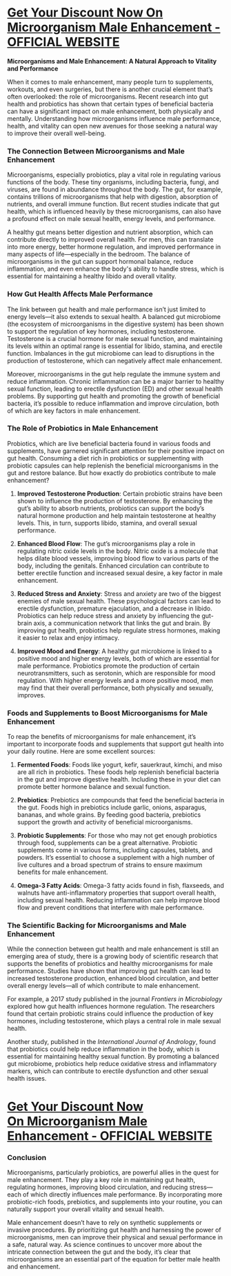 <h1><a href="https://realprimeshop.com/order-microorganism"><strong>Get Your Discount Now On Microorganism Male Enhancement - OFFICIAL WEBSITE<br /></strong></a></h1>
<p><strong>Microorganisms and Male Enhancement: A Natural Approach to Vitality and Performance</strong></p>
<p>When it comes to male enhancement, many people turn to supplements, workouts, and even surgeries, but there is another crucial element that&rsquo;s often overlooked: the role of microorganisms. Recent research into gut health and probiotics has shown that certain types of beneficial bacteria can have a significant impact on male enhancement, both physically and mentally. Understanding how microorganisms influence male performance, health, and vitality can open new avenues for those seeking a natural way to improve their overall well-being.</p>
<h3>The Connection Between Microorganisms and Male Enhancement</h3>
<p>Microorganisms, especially probiotics, play a vital role in regulating various functions of the body. These tiny organisms, including bacteria, fungi, and viruses, are found in abundance throughout the body. The gut, for example, contains trillions of microorganisms that help with digestion, absorption of nutrients, and overall immune function. But recent studies indicate that gut health, which is influenced heavily by these microorganisms, can also have a profound effect on male sexual health, energy levels, and performance.</p>
<p>A healthy gut means better digestion and nutrient absorption, which can contribute directly to improved overall health. For men, this can translate into more energy, better hormone regulation, and improved performance in many aspects of life&mdash;especially in the bedroom. The balance of microorganisms in the gut can support hormonal balance, reduce inflammation, and even enhance the body's ability to handle stress, which is essential for maintaining a healthy libido and overall vitality.</p>
<h3>How Gut Health Affects Male Performance</h3>
<p>The link between gut health and male performance isn&rsquo;t just limited to energy levels&mdash;it also extends to sexual health. A balanced gut microbiome (the ecosystem of microorganisms in the digestive system) has been shown to support the regulation of key hormones, including testosterone. Testosterone is a crucial hormone for male sexual function, and maintaining its levels within an optimal range is essential for libido, stamina, and erectile function. Imbalances in the gut microbiome can lead to disruptions in the production of testosterone, which can negatively affect male enhancement.</p>
<p>Moreover, microorganisms in the gut help regulate the immune system and reduce inflammation. Chronic inflammation can be a major barrier to healthy sexual function, leading to erectile dysfunction (ED) and other sexual health problems. By supporting gut health and promoting the growth of beneficial bacteria, it&rsquo;s possible to reduce inflammation and improve circulation, both of which are key factors in male enhancement.</p>
<h3>The Role of Probiotics in Male Enhancement</h3>
<p>Probiotics, which are live beneficial bacteria found in various foods and supplements, have garnered significant attention for their positive impact on gut health. Consuming a diet rich in probiotics or supplementing with probiotic capsules can help replenish the beneficial microorganisms in the gut and restore balance. But how exactly do probiotics contribute to male enhancement?</p>
<ol>
<li>
<p><strong>Improved Testosterone Production</strong>: Certain probiotic strains have been shown to influence the production of testosterone. By enhancing the gut&rsquo;s ability to absorb nutrients, probiotics can support the body&rsquo;s natural hormone production and help maintain testosterone at healthy levels. This, in turn, supports libido, stamina, and overall sexual performance.</p>
</li>
<li>
<p><strong>Enhanced Blood Flow</strong>: The gut&rsquo;s microorganisms play a role in regulating nitric oxide levels in the body. Nitric oxide is a molecule that helps dilate blood vessels, improving blood flow to various parts of the body, including the genitals. Enhanced circulation can contribute to better erectile function and increased sexual desire, a key factor in male enhancement.</p>
</li>
<li>
<p><strong>Reduced Stress and Anxiety</strong>: Stress and anxiety are two of the biggest enemies of male sexual health. These psychological factors can lead to erectile dysfunction, premature ejaculation, and a decrease in libido. Probiotics can help reduce stress and anxiety by influencing the gut-brain axis, a communication network that links the gut and brain. By improving gut health, probiotics help regulate stress hormones, making it easier to relax and enjoy intimacy.</p>
</li>
<li>
<p><strong>Improved Mood and Energy</strong>: A healthy gut microbiome is linked to a positive mood and higher energy levels, both of which are essential for male performance. Probiotics promote the production of certain neurotransmitters, such as serotonin, which are responsible for mood regulation. With higher energy levels and a more positive mood, men may find that their overall performance, both physically and sexually, improves.</p>
</li>
</ol>
<h3>Foods and Supplements to Boost Microorganisms for Male Enhancement</h3>
<p>To reap the benefits of microorganisms for male enhancement, it&rsquo;s important to incorporate foods and supplements that support gut health into your daily routine. Here are some excellent sources:</p>
<ol>
<li>
<p><strong>Fermented Foods</strong>: Foods like yogurt, kefir, sauerkraut, kimchi, and miso are all rich in probiotics. These foods help replenish beneficial bacteria in the gut and improve digestive health. Including these in your diet can promote better hormone balance and sexual function.</p>
</li>
<li>
<p><strong>Prebiotics</strong>: Prebiotics are compounds that feed the beneficial bacteria in the gut. Foods high in prebiotics include garlic, onions, asparagus, bananas, and whole grains. By feeding good bacteria, prebiotics support the growth and activity of beneficial microorganisms.</p>
</li>
<li>
<p><strong>Probiotic Supplements</strong>: For those who may not get enough probiotics through food, supplements can be a great alternative. Probiotic supplements come in various forms, including capsules, tablets, and powders. It&rsquo;s essential to choose a supplement with a high number of live cultures and a broad spectrum of strains to ensure maximum benefits for male enhancement.</p>
</li>
<li>
<p><strong>Omega-3 Fatty Acids</strong>: Omega-3 fatty acids found in fish, flaxseeds, and walnuts have anti-inflammatory properties that support overall health, including sexual health. Reducing inflammation can help improve blood flow and prevent conditions that interfere with male performance.</p>
</li>
</ol>
<h3>The Scientific Backing for Microorganisms and Male Enhancement</h3>
<p>While the connection between gut health and male enhancement is still an emerging area of study, there is a growing body of scientific research that supports the benefits of probiotics and healthy microorganisms for male performance. Studies have shown that improving gut health can lead to increased testosterone production, enhanced blood circulation, and better overall energy levels&mdash;all of which contribute to male enhancement.</p>
<p>For example, a 2017 study published in the journal <em>Frontiers in Microbiology</em> explored how gut health influences hormone regulation. The researchers found that certain probiotic strains could influence the production of key hormones, including testosterone, which plays a central role in male sexual health.</p>
<p>Another study, published in the <em>International Journal of Andrology</em>, found that probiotics could help reduce inflammation in the body, which is essential for maintaining healthy sexual function. By promoting a balanced gut microbiome, probiotics help reduce oxidative stress and inflammatory markers, which can contribute to erectile dysfunction and other sexual health issues.</p>
<h1><a href="https://realprimeshop.com/order-microorganism"><strong>Get Your Discount Now On&nbsp;Microorganism Male Enhancement - OFFICIAL WEBSITE<br /></strong></a></h1>
<h3>Conclusion</h3>
<p>Microorganisms, particularly probiotics, are powerful allies in the quest for male enhancement. They play a key role in maintaining gut health, regulating hormones, improving blood circulation, and reducing stress&mdash;each of which directly influences male performance. By incorporating more probiotic-rich foods, prebiotics, and supplements into your routine, you can naturally support your overall vitality and sexual health.</p>
<p>Male enhancement doesn&rsquo;t have to rely on synthetic supplements or invasive procedures. By prioritizing gut health and harnessing the power of microorganisms, men can improve their physical and sexual performance in a safe, natural way. As science continues to uncover more about the intricate connection between the gut and the body, it&rsquo;s clear that microorganisms are an essential part of the equation for better male health and enhancement.</p>
